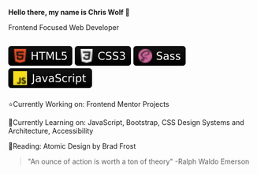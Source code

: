 **Hello there, my name is Chris Wolf 🐺**

Frontend Focused Web Developer

![HTML5](webdev-icons/html5.svg) ![CSS3](webdev-icons/css3.svg) ![Sass](webdev-icons/sass.svg) ![JavaScript](webdev-icons/javascript.svg)
---

⭐️Currently Working on: Frontend Mentor Projects

🌱Currently Learning on: JavaScript, Bootstrap, CSS Design Systems and Architecture, Accessibility

📖Reading: Atomic Design by Brad Frost

> "An ounce of action is worth a ton of theory" -Ralph Waldo Emerson
